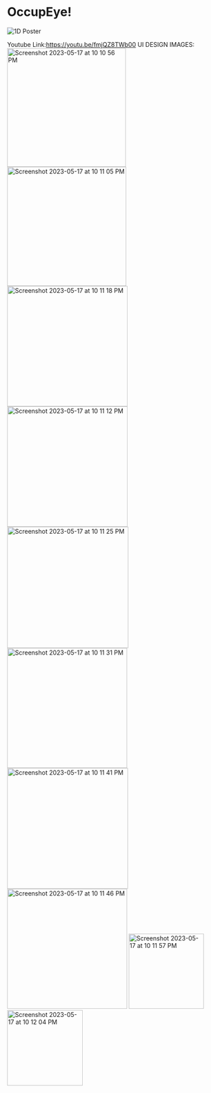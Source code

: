 # OccupEye!
![1D Poster](https://user-images.githubusercontent.com/114037589/233030774-edd74b26-e31d-49d6-aaab-345a226ed849.png)



Youtube Link:https://youtu.be/fmjQZ8TWb00
UI DESIGN IMAGES:
<img width="275" alt="Screenshot 2023-05-17 at 10 10 56 PM" src="https://github.com/YashSleepyBoi/OccupEye/assets/114037589/5d564ded-f448-4f13-bb56-551bb7b94538">
<img width="276" alt="Screenshot 2023-05-17 at 10 11 05 PM" src="https://github.com/YashSleepyBoi/OccupEye/assets/114037589/ec100c47-7aa1-48e3-92d5-792e4d67ca30">
<img width="279" alt="Screenshot 2023-05-17 at 10 11 18 PM" src="https://github.com/YashSleepyBoi/OccupEye/assets/114037589/fd3a0b23-d655-49aa-9d84-e84b7aa689a9">
<img width="279" alt="Screenshot 2023-05-17 at 10 11 12 PM" src="https://github.com/YashSleepyBoi/OccupEye/assets/114037589/bc871943-6dde-4541-b861-cb483b7cc0ba">
<img width="281" alt="Screenshot 2023-05-17 at 10 11 25 PM" src="https://github.com/YashSleepyBoi/OccupEye/assets/114037589/100c15e2-d54d-4291-8946-ff81e083a619">
<img width="278" alt="Screenshot 2023-05-17 at 10 11 31 PM" src="https://github.com/YashSleepyBoi/OccupEye/assets/114037589/3ca5b789-6a02-4d76-b630-0e59ac1acc4d">
<img width="280" alt="Screenshot 2023-05-17 at 10 11 41 PM" src="https://github.com/YashSleepyBoi/OccupEye/assets/114037589/e090587c-d8e4-4f15-af48-670d3c10f556">
<img width="278" alt="Screenshot 2023-05-17 at 10 11 46 PM" src="https://github.com/YashSleepyBoi/OccupEye/assets/114037589/635d3c08-6e9e-4f61-83d7-180d42a6d95f">
<img width="174" alt="Screenshot 2023-05-17 at 10 11 57 PM" src="https://github.com/YashSleepyBoi/OccupEye/assets/114037589/506f7f1c-d40d-4cca-b2ee-429c32a66afc">
<img width="175" alt="Screenshot 2023-05-17 at 10 12 04 PM" src="https://github.com/YashSleepyBoi/OccupEye/assets/114037589/62124df7-0e07-4637-a4f6-a2fbf3a60104">
